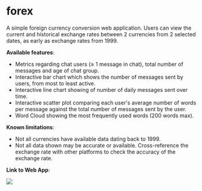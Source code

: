 # forex

A simple foreign currency conversion web application. Users can view the current and historical exchange rates between 2 currencies from 2 selected dates, as early as exchange rates from 1999.

**Available features**:
- Metrics regarding chat users (≥ 1 message in chat), total number of messages and age of chat group.
- Interactive bar chart which shows the number of messages sent by users, from most to least active.
- Interactive line chart showing of number of daily messages sent over time.
- Interactive scatter plot comparing each user's average number of words per message against the total number of messages sent by the user.
- Word Cloud showing the most frequently used words (200 words max).

**Known limitations**:
- Not all currencies have available data dating back to 1999.
- Not all data shown may be accurate or available. Cross-reference the exchange rate with other platforms to check the accuracy of the exchange rate.

**Link to Web App**:

[<img src="https://static.streamlit.io/badges/streamlit_badge_black_white.svg">](<https://tele-dash.streamlit.app>)

